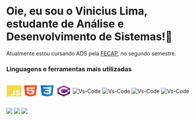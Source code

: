 <!--
**Vinnywho/Vinnywho** is a ✨ _special_ ✨ repository because its `README.md` (this file) appears on your GitHub profile.

Here are some ideas to get you started:

- 🔭 I’m currently working on ...
- 🌱 I’m currently learning ...
- 👯 I’m looking to collaborate on ...
- 🤔 I’m looking for help with ...
- 💬 Ask me about ...
- 📫 How to reach me: ...
- 😄 Pronouns: ...
- ⚡ Fun fact: ...
-->

# Oie, eu sou o Vinicius Lima, estudante de Análise e Desenvolvimento de Sistemas!👋

<p>Atualmente estou cursando ADS pela <a href="https://www.fecap.br">FECAP</a>, no segundo semestre.</p>


### Linguagens e ferramentas mais utilizadas

<div style="display: inline_block"><br>
  <img align="center" alt="Js" height="30" width="40" src="https://raw.githubusercontent.com/devicons/devicon/master/icons/javascript/javascript-plain.svg">
  <img align="center" alt="HTML" height="30" width="40" src="https://raw.githubusercontent.com/devicons/devicon/master/icons/html5/html5-original.svg">
  <img align="center" alt="CSS" height="30" width="40" src="https://raw.githubusercontent.com/devicons/devicon/master/icons/css3/css3-original.svg">
  <img align="center" alt="Csharp" height="30" width="40" src="https://raw.githubusercontent.com/devicons/devicon/master/icons/csharp/csharp-original.svg">
  <img align="center" alt="Vs-Code" height="30" width="30" src="https://github.com/user-attachments/assets/9f9591f6-ff5f-43e8-be76-2a26a027bb2a">
  <img align="center" alt="Vs-Code" height="30" width="30" src="https://github.com/user-attachments/assets/2c9d015c-ce2a-46be-9bd4-bab5e3fc3522">
  <img align="center" alt="Vs-Code" height="30" width="20" src="https://github.com/user-attachments/assets/46ee8d42-51c3-4048-a124-7b0945703600">
  <img align="center" alt="Vs-Code" height="30" width="30" src="https://github.com/user-attachments/assets/d89f7965-dc6d-41ba-b702-f41e7c378a94">
</div>
  
  ##
 
<div> 
  <a href="https://instagram.com/vinny.who" target="_blank"><img src="https://img.shields.io/badge/-Instagram-%23E4405F?style=for-the-badge&logo=instagram&logoColor=white" target="_blank"></a>
  <a href = "vivini1323@gmail.com"><img src="https://img.shields.io/badge/-Gmail-%23333?style=for-the-badge&logo=gmail&logoColor=white" target="_blank"></a>
  <a href="https://www.linkedin.com/in/vinicius-cardoso-de-lima-a9a918227/" target="_blank"><img src="https://img.shields.io/badge/-LinkedIn-%230077B5?style=for-the-badge&logo=linkedin&logoColor=white" target="_blank"></a> 
  
</div>
